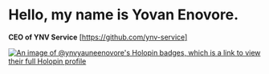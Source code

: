 # Hello, my name is Yovan Enovore.
**CEO of YNV Service**
[https://github.com/ynv-service]

[![An image of @ynvyauneenovore's Holopin badges, which is a link to view their full Holopin profile](https://holopin.me/ynvyauneenovore)](https://holopin.io/@ynvyauneenovore)
